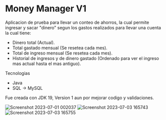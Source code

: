 # Money Manager V1

Aplicacion de prueba para llevar un conteo de ahorros, la cual permite ingresar y sacar "dinero" segun los gastos realizados para llevar una cuenta la cual tiene:
- Dinero total (Actual).
- Total gastado mensual (Se resetea cada mes).
- Total de ingreso mensual (Se resetea cada mes).
- Historial de ingresos y de dinero gastado (Ordenado para ver el ingreso mas actual hasta el mas antiguo).

Tecnologias 
- Java
- SQL -> MySQL

Fue creada con JDK 19, Version 1 aun por mejorar codigo y validaciones.

![Screenshot 2023-07-01 002037](https://github.com/RomelTeja7/MoneyManager/assets/118077551/c3234b38-145d-4d5e-92c0-74bd1e6d7d3e)
![Screenshot 2023-07-03 165743](https://github.com/RomelTeja7/MoneyManager/assets/118077551/171b4cae-c0e5-40c0-b73b-6aae3e58d0dd)
![Screenshot 2023-07-03 165755](https://github.com/RomelTeja7/MoneyManager/assets/118077551/e0f339a3-059d-4227-a44a-eb1151ba60d5)
